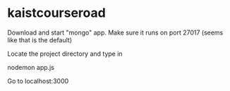 # kaistcourseroad


Download and start "mongo" app. Make sure it runs on port 27017 (seems like that is the default)

Locate the project directory and type in

nodemon app.js

Go to localhost:3000

